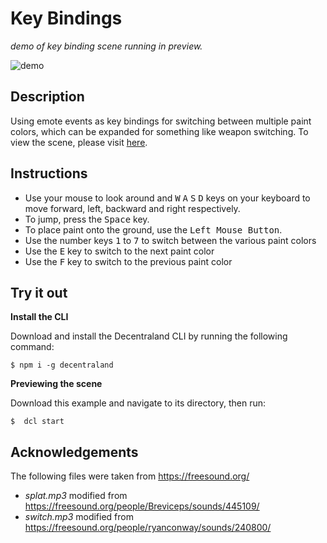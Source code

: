 # Key Bindings
_demo of key binding scene running in preview._

![demo](https://github.com/decentraland-scenes/key-binding/blob/main/screenshots/key-binding.gif)

## Description
Using emote events as key bindings for switching between multiple paint colors, which can be expanded for something like weapon switching. To view the scene, please visit [here](https://key-binding.vercel.app/).

## Instructions
* Use your mouse to look around and <kbd>W</kbd> <kbd>A</kbd> <kbd>S</kbd> <kbd>D</kbd> keys on your keyboard to move forward, left, backward and right respectively. 
* To jump, press the <kbd>Space</kbd> key.
* To place paint onto the ground, use the <kbd>Left Mouse Button</kbd>.
* Use the number keys <kbd>1</kbd> to <kbd>7</kbd> to switch between the various paint colors
* Use the <kbd>E</kbd> key to switch to the next paint color
* Use the <kbd>F</kbd> key to switch to the previous paint color

## Try it out

**Install the CLI**

Download and install the Decentraland CLI by running the following command:

```
$ npm i -g decentraland
```

**Previewing the scene**

Download this example and navigate to its directory, then run:

```
$  dcl start
```

## Acknowledgements

The following files were taken from https://freesound.org/
- _splat.mp3_ modified from https://freesound.org/people/Breviceps/sounds/445109/
- _switch.mp3_ modified from https://freesound.org/people/ryanconway/sounds/240800/
